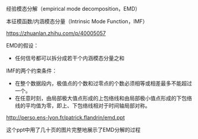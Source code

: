 经验模态分解（empirical mode decomposition，EMD）

本征模函数/内涵模态分量（Intrinsic Mode Function，IMF）

https://zhuanlan.zhihu.com/p/40005057

EMD的假设：

- 任何信号都可以拆分成若干个内涵模态分量之和

IMF的两个约束条件：

- 在整个数据段内，极值点的个数和过零点的个数必须相等或相差最多不能超过一个。
- 在任意时刻，由局部极大值点形成的上包络线和由局部极小值点形成的下包络线的平均值为零，即上、下包络线相对于时间轴局部对称。



http://perso.ens-lyon.fr/patrick.flandrin/emd.ppt

这个ppt中用了几十页的图片完整地展示了EMD分解的过程